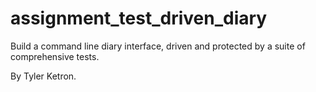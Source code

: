# assignment_test_driven_diary
Build a command line diary interface, driven and protected by a suite of comprehensive tests.

By Tyler Ketron.
